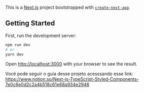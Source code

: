 This is a [Next.js](https://nextjs.org/) project bootstrapped with [`create-next-app`](https://github.com/vercel/next.js/tree/canary/packages/create-next-app).

## Getting Started

First, run the development server:

```bash
npm run dev
# or
yarn dev
```

Open [http://localhost:3000](http://localhost:3000) with your browser to see the result.

Você pode seguir o guia desse projeto acesssando esse link: https://www.notion.so/Next-js-TypeScript-Styled-Components-7e0c6e0d2c2a4b518c61e68a934e2946



